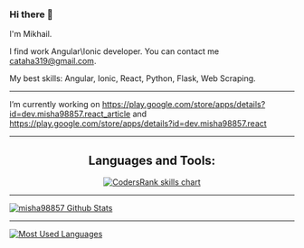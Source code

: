 ### Hi there 👋

I'm Mikhail.

I find work Angular\Ionic developer. You can contact me cataha319@gmail.com.

My best skills: Angular, Ionic, React, Python, Flask, Web Scraping.

---

I’m currently working on https://play.google.com/store/apps/details?id=dev.misha98857.react_article and https://play.google.com/store/apps/details?id=dev.misha98857.react

---

<h2 align="center">Languages and Tools:</h3>
<p align="center">
  <a href="https://profile.codersrank.io/user/misha98857" target="_blank">
    <img src="https://cr-skills-chart-widget.azurewebsites.net/api/api?username=misha98857&width=820&bg=transparent&branding=false" alt="CodersRank skills chart"/>
  </a>
</p>

---

[![misha98857 Github Stats](https://github-readme-stats.vercel.app/api?username=misha98857&show_icons=true&hide_border=true&count_private=true)](https://github.com/anuraghazra/github-readme-stats)

---

[![Most Used Languages](https://github-readme-stats.vercel.app/api/top-langs?username=misha98857&hide_border=true)](https://github.com/anuraghazra/github-readme-stats)
